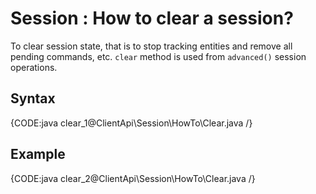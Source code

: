 # Session : How to clear a session?

To clear session state, that is to stop tracking entities and remove all pending commands, etc. `clear` method is used from `advanced()` session operations.

## Syntax

{CODE:java clear_1@ClientApi\Session\HowTo\Clear.java /}

## Example

{CODE:java clear_2@ClientApi\Session\HowTo\Clear.java /}

